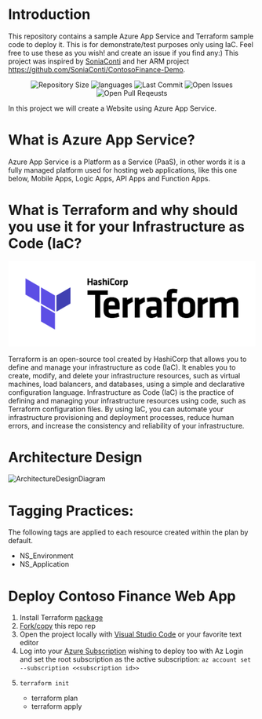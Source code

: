 # Introduction 

This repository contains a sample Azure App Service and Terraform sample code to deploy it. This is for demonstrate/test purposes only using IaC. Feel free to use these as you wish! and create an issue if you find any:) This project was inspired by [SoniaConti](https://github.com/SoniaConti) and her ARM project https://github.com/SoniaConti/ContosoFinance-Demo.


<p align="center">
    <img src ="https://img.shields.io/github/repo-size/gogorichie/Terraform-ContosoFinance-Demo" alt="Repository Size">
    <img src ="https://img.shields.io/github/languages/top/gogorichie/Terraform-ContosoFinance-Demo" alt="languages">
    <img src ="https://img.shields.io/github/last-commit/gogorichie/Terraform-ContosoFinance-Demo" alt="Last Commit">
    <img src ="https://img.shields.io/github/issues/gogorichie/Terraform-ContosoFinance-Demo?color=important" alt="Open Issues">
    <img src ="https://img.shields.io/github/issues-pr/gogorichie/Terraform-ContosoFinance-Demo?color=yellowgreen" alt="Open Pull Reqeusts">
</p>
In this project we will create a Website using Azure App Service.


#  What is Azure App Service?

Azure App Service is a Platform as a Service (PaaS), in other words it is a fully managed platform used for hosting web applications, like this one below, Mobile Apps, Logic Apps, API Apps and Function Apps.


# What is Terraform and why should you use it for your Infrastructure as Code (IaC?

![Terraform](https://github.com/gogorichie/Terraform-ContosoFinance-Demo/blob/master/images/terraform-color.png)

Terraform is an open-source tool created by HashiCorp that allows you to define and manage your infrastructure as code (IaC). It enables you to create, modify, and delete your infrastructure resources, such as virtual machines, load balancers, and databases, using a simple and declarative configuration language. Infrastructure as Code (IaC) is the practice of defining and managing your infrastructure resources using code, such as Terraform configuration files. By using IaC, you can automate your infrastructure provisioning and deployment processes, reduce human errors, and increase the consistency and reliability of your infrastructure.



# Architecture Design

![ArchitectureDesignDiagram](https://github.com/SoniaConti/ContosoFinance-Demo/blob/main/ContosoFinance-Demo-ARM/Images/ArchitectureDesginDiagram.PNG)

# Tagging Practices:

The following tags are applied to each resource created within the plan by default.

* NS_Environment
* NS_Application

# Deploy Contoso Finance Web App

1. Install Terraform [package](https://learn.hashicorp.com/tutorials/terraform/install-cli)
2. [Fork/copy](https://docs.microsoft.com/en-us/azure/devops/repos/git/forks?view=azure-devops&tabs=visual-studio#create-the-fork) this repo rep
3. Open the project locally with [Visual Studio Code](https://code.visualstudio.com/download) or your favorite text editor
4. Log into your [Azure Subscription](https://azure.microsoft.com/en-us/free/) wishing to deploy too with Az Login and set the root subscription as the active subscription:
    `az account set --subscription <<subscription id>>`
5.     terraform init
   - terraform plan
   - terraform apply



